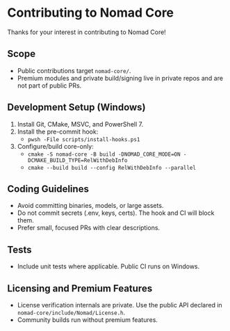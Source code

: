 # Contributing to Nomad Core

Thanks for your interest in contributing to Nomad Core!

## Scope

- Public contributions target `nomad-core/`.
- Premium modules and private build/signing live in private repos and are not part of public PRs.

## Development Setup (Windows)

1. Install Git, CMake, MSVC, and PowerShell 7.
2. Install the pre-commit hook:
   - `pwsh -File scripts/install-hooks.ps1`
3. Configure/build core-only:
   - `cmake -S nomad-core -B build -DNOMAD_CORE_MODE=ON -DCMAKE_BUILD_TYPE=RelWithDebInfo`
   - `cmake --build build --config RelWithDebInfo --parallel`

## Coding Guidelines

- Avoid committing binaries, models, or large assets.
- Do not commit secrets (.env, keys, certs). The hook and CI will block them.
- Prefer small, focused PRs with clear descriptions.

## Tests

- Include unit tests where applicable. Public CI runs on Windows.

## Licensing and Premium Features

- License verification internals are private. Use the public API declared in `nomad-core/include/Nomad/License.h`.
- Community builds run without premium features.